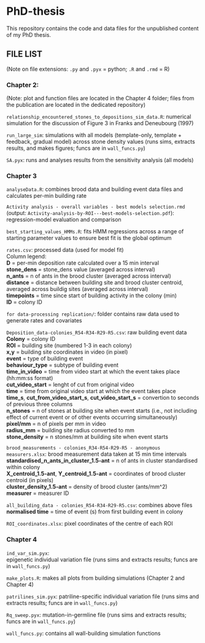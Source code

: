 # PhD-thesis
This repository contains the code and data files for the unpublished content of my PhD thesis.

## FILE LIST
(Note on file extensions: `.py` and `.pyx` = python; `.R` and `.rmd` = R)


### Chapter 2: 
(Note: plot and function files are located in the Chapter 4 folder; files from the publication are located in the dedicated repository)

`relationship_encountered_stones_to_depositions_sim_data.R`:
	numerical simulation for the discussion of Figure 3 in Franks and Deneubourg (1997)

`run_large_sim`:
	simulations with all models (template-only, template + feedback, gradual model) across stone density values (runs sims, extracts results, and makes figures; funcs are in `wall_funcs.py`)

`SA.pyx`:
	runs and analyses results from the sensitivity analysis (all models)


### Chapter 3

`analyseData.R`:
	combines brood data and building event data files and calculates per-min building rate

`Activity analysis - overall variables - best models selection.rmd` (output: `Activity-analysis-by-ROI---best-models-selection.pdf`):
	regression-model evaluation and comparison

`best_starting_values_HMMs.R`:
	fits HMM regressions across a range of starting parameter values to ensure best fit is the global optimum

`rates.csv`:
	processed data (used for model fit)    
	Column legend:   
		**D** = per-min deposition rate calculated over a 15 min interval   
		**stone_dens** = stone_dens value (averaged across interval)   
		**n_ants** =  n of ants in the brood cluster (averaged across interval)   
		**distance** = distance between building site and brood cluster centroid, averaged across buildig sites (averaged across interval)   
		**timepoints** = time since start of building activity in the colony (min)   
		**ID** = colony ID

`for data-processing replication/`: folder contains raw data used to generate rates and covariates
	
`Deposition_data-colonies_R54-R34-R29-R5.csv`: raw building event data   
	**Colony** = colony ID   
	**ROI** = building site (numbered 1-3 in each colony)   
	**x,y** = building site coordinates in video (in pixel)   
	**event** = type of building event   
	**behaviour_type** = subtype of building event   
	**time_in_video** = time from video start at which the event takes place (hh:mm:ss format)   
	**cut_video_start** = lenght of cut from original video   
	**time** =  time from original video start at which the event takes place   
	**time_s**, **cut_from_video_start_s**, **cut_video_start_s** = convertion to seconds of previous three columns   
	**n_stones** = n of stones at building site when event starts (i.e., not including effect of current event or of other events occurring simultaneously)   
	**pixel/mm** = n of pixels per mm in video   
	**radius_mm** = building site radius converted to mm   
	**stone_density** = n stones/mm at building site when event starts

`brood_measurements - colonies_R34-R54-R29-R5 - anonymous measurers.xlsx`: brood measurement data taken at 15 min time intervals   
	**standardised_n_ants_in_cluster_1.5-ant** = n of ants in cluster standardised within colony   
	**X_centroid_1.5-ant**, **Y_centroid_1.5-ant** = coordinates of brood cluster centroid (in pixels)   
	**cluster_density_1.5-ant** = density of brood cluster (ants/mm^2)   
	**measurer** = measurer ID   

`all_building_data - colonies_R54-R34-R29-R5.csv`: combines above files   
	**normalised time** =  time of event (s) from first building event in colony   

`ROI_coordinates.xlsx`: pixel coordinates of the centre of each ROI
	

### Chapter 4
`ind_var_sim.pyx`:   
	epigenetic individual variation file (runs sims and extracts results; funcs are in `wall_funcs.py`)

`make_plots.R`:
	makes all plots from building simulations (Chapter 2 and Chapter 4) 

`patrilines_sim.pyx`:
	patriline-specific individual variation file (runs sims and extracts results; funcs are in `wall_funcs.py`)

`Rq_sweep.pyx`:
	mutation-in-germline file (runs sims and extracts results; funcs are in `wall_funcs.py`)

`wall_funcs.py`:
	contains all wall-building simulation functions
